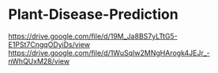 # Plant-Disease-Prediction
https://drive.google.com/file/d/19M_Ja8BS7yLTtG5-E1PSt7CngqODyiDs/view
https://drive.google.com/file/d/1WuSqIw2MNgHArogk4JEJr_-nWhQUxM28/view
